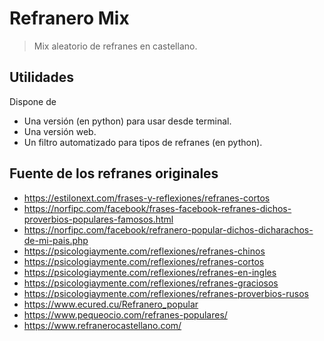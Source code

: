 # Refranero Mix

> Mix aleatorio de refranes en castellano.


## Utilidades

Dispone de
+ Una versión (en python) para usar desde terminal.
+ Una versión web.
+ Un filtro automatizado para tipos de refranes (en python).

## Fuente de los refranes originales

+ https://estilonext.com/frases-y-reflexiones/refranes-cortos
+ https://norfipc.com/facebook/frases-facebook-refranes-dichos-proverbios-populares-famosos.html
+ https://norfipc.com/facebook/refranero-popular-dichos-dicharachos-de-mi-pais.php
+ https://psicologiaymente.com/reflexiones/refranes-chinos
+ https://psicologiaymente.com/reflexiones/refranes-cortos
+ https://psicologiaymente.com/reflexiones/refranes-en-ingles
+ https://psicologiaymente.com/reflexiones/refranes-graciosos
+ https://psicologiaymente.com/reflexiones/refranes-proverbios-rusos
+ https://www.ecured.cu/Refranero_popular
+ https://www.pequeocio.com/refranes-populares/
+ https://www.refranerocastellano.com/
